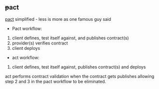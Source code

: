 ## ~~p~~act

[pact](http://pact.io/) simplified - less is more as one famous guy said


* Pact workflow:

1) client defines, test itself against, and publishes contract(s)
2) provider(s) verifies contract
3) client deploys


* act workflow:
1) client defines, test itself against, publishes contract(s) and deploys


act performs contract validation when the contract gets publishes allowing step 2 and 3 in the pact workflow to be eliminated.   
